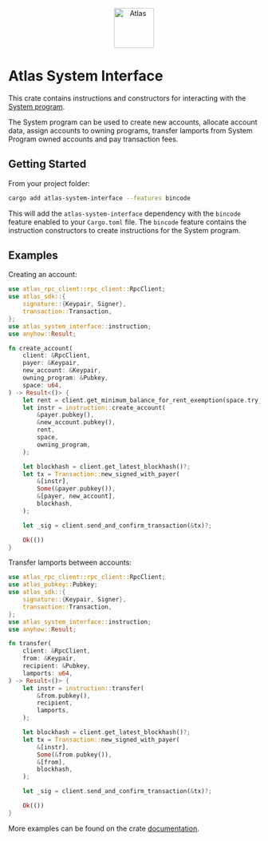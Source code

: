 <p align="center">
  <a href="https://atlaschain.org">
    <img alt="Atlas" src="https://github.com/user-attachments/assets/534af75d-6347-48dc-8943-129423b2ba63" height="80" />
  </a>
</p>

# Atlas System Interface

This crate contains instructions and constructors for interacting with the [System program](https://atlaschain.org/docs/core/programs#core-programs).

The System program can be used to create new accounts, allocate account data, assign accounts to owning programs, transfer lamports from System Program owned accounts and pay transaction fees.

## Getting Started

From your project folder:

```bash
cargo add atlas-system-interface --features bincode
```

This will add the `atlas-system-interface` dependency with the `bincode` feature enabled to your `Cargo.toml` file. The `bincode` feature contains the instruction constructors to create instructions for the System program.

## Examples

Creating an account:

```rust
use atlas_rpc_client::rpc_client::RpcClient;
use atlas_sdk::{
    signature::{Keypair, Signer},
    transaction::Transaction,
};
use atlas_system_interface::instruction;
use anyhow::Result;

fn create_account(
    client: &RpcClient,
    payer: &Keypair,
    new_account: &Keypair,
    owning_program: &Pubkey,
    space: u64,
) -> Result<()> {
    let rent = client.get_minimum_balance_for_rent_exemption(space.try_into()?)?;
    let instr = instruction::create_account(
        &payer.pubkey(),
        &new_account.pubkey(),
        rent,
        space,
        owning_program,
    );

    let blockhash = client.get_latest_blockhash()?;
    let tx = Transaction::new_signed_with_payer(
        &[instr],
        Some(&payer.pubkey()),
        &[payer, new_account],
        blockhash,
    );

    let _sig = client.send_and_confirm_transaction(&tx)?;

    Ok(())
}
```

Transfer lamports between accounts:

```rust
use atlas_rpc_client::rpc_client::RpcClient;
use atlas_pubkey::Pubkey;
use atlas_sdk::{
    signature::{Keypair, Signer},
    transaction::Transaction,
};
use atlas_system_interface::instruction;
use anyhow::Result;

fn transfer(
    client: &RpcClient,
    from: &Keypair,
    recipient: &Pubkey,
    lamports: u64,
) -> Result<()> {
    let instr = instruction::transfer(
        &from.pubkey(),
        recipient,
        lamports,
    );

    let blockhash = client.get_latest_blockhash()?;
    let tx = Transaction::new_signed_with_payer(
        &[instr],
        Some(&from.pubkey()),
        &[from],
        blockhash,
    );

    let _sig = client.send_and_confirm_transaction(&tx)?;

    Ok(())
}
```

More examples can be found on the crate [documentation](https://docs.rs/atlas-system-interface/latest/atlas-system-interface/).
